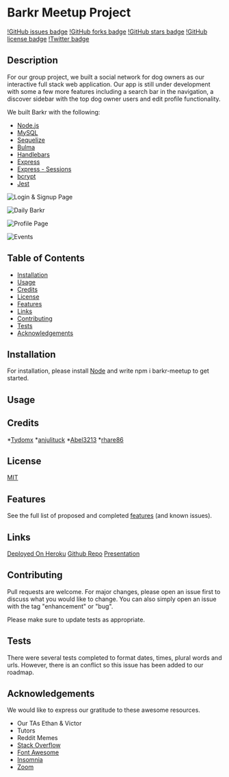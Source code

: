 # Barkr Meetup Project

[!GitHub issues badge](https://img.shields.io/github/issues/Tydomx/barkr-meetup)
[!GitHub forks badge](https://img.shields.io/github/forks/Tydomx/barkr-meetup)
[!GitHub stars badge](https://img.shields.io/github/stars/Tydomx/barkr-meetup)
[!GitHub license badge](https://img.shields.io/github/license/Tydomx/barkr-meetup)
[!Twitter badge](https://img.shields.io/twitter/url?url=https%3A%2F%2Fgithub.com%2FTydomx%2Fbarkr-meetup)

 
 ## Description

For our group project, we built a social network for dog owners as our interactive full stack web application. Our app is still under development with some a few more features including a search bar in the navigation, a discover sidebar with the top dog owner users and edit profile functionality.

We built Barkr with the following:
* [Node.js](https://nodejs.org/en/)
* [MySQL](https://www.mysql.com/)
* [Sequelize](https://sequelize.org/)
* [Bulma](https://bulma.io/) 
* [Handlebars](https://handlebarsjs.com/)
* [Express](https://expressjs.com/)
* [Express - Sessions](https://www.npmjs.com/package/express-session)
* [bcrypt](https://www.npmjs.com/package/bcryptjs)
* [Jest](https://jestjs.io/)
 

![Login & Signup Page](/images/login.png "Login & Signup Page")

![Daily Barkr](/images/.png "Daily Barkr — The Homepage")

![Profile Page](/images/profilename.png "My Profile")

![Events](/images/profilename.png "Events")

 ## Table of Contents 
 
 - [Installation](#installation)
 - [Usage](#usage)
 - [Credits](#credits)
 - [License](#license)
 - [Features](#features)
 - [Links](#links)
 - [Contributing](#contributing)
 - [Tests](#tests)
 - [Acknowledgements](#acknowledgements)
 
 
 ## Installation

 For installation, please install [Node](https://nodejs.dev) and write npm i barkr-meetup to get started.
 
 ## Usage


 ## Credits

*[Tydomx](https://github.com/Tydomx)
*[anjulituck](https://github.com/anjulituck)
*[Abel3213](https://github.com/Abel3213)
*[rhare86](https://github.com/rhare86)

 ## License
 
[MIT](https://choosealicense.com/licenses/mit/)
 
 ## Features

 See the full list of proposed and completed [features](https://github.com/Tydomx/barkr-meetup/issues) (and known issues).

 ## Links

[Deployed On Heroku](https://barkr-meetup.herokuapp.com)
[Github Repo](https://github.com/Tydomx/barkr-meetup)
[Presentation](https://docs.google.com/presentation/d/1T1pB9th0iznImvRJMZI2yw61akT2MUZftVwS47kQ6K0/edit?usp=sharing)

 ## Contributing

Pull requests are welcome. For major changes, please open an issue first to discuss what you would like to change. You can also simply open an issue with the tag "enhancement" or "bug". 

Please make sure to update tests as appropriate.

 ## Tests

There were several tests completed to format dates, times, plural words and urls. However, there is an conflict so this issue has been added to our roadmap.
  
## Acknowledgements 

We would like to express our gratitude to these awesome resources. 
* Our TAs Ethan & Victor
* Tutors 
* Reddit Memes
* [Stack Overflow](https://stackoverflow.com/)
* [Font Awesome](https://fontawesome.com/)
* [Insomnia](https://insomnia.rest/)
* [Zoom](https://zoom.us/)

  